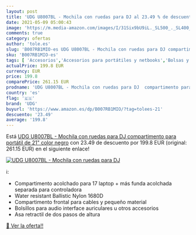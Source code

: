 ```yaml
---
layout: post
title: 'UDG U8007BL - Mochila con ruedas para DJ al 23.49 % de descuento'
date: 2021-05-09 05:00:43
image: 'https://m.media-amazon.com/images/I/31Six9bU9iL._SL500_._SL400_.jpg'
comments: true
category: ofertas
author: 'tole.es'
slug: 'B007RB1MIO-es UDG U8007BL - Mochila con ruedas para DJ compartimento...'
sku: 'B007RB1MIO-es'
tags: [ 'Accesorios','Accesorios para portátiles y netbooks','Bolsas y fundas para portátiles y netbooks','Informática','Mochilas para portátiles y netbooks','mochila','udg', ]
actualPrice: 199.8 EUR
currency: EUR
price: 199.8
comparePrice: 261.15 EUR
prodname: 'UDG U8007BL - Mochila con ruedas para DJ  compartimento para portátil de 21"   color negro'
country: 'es'
flag: '🇪🇸'
brand: 'UDG'
buyurl: 'https://www.amazon.es/dp/B007RB1MIO/?tag=tolees-21'
descuento: '23.49'
average: '199.8'
---
```


Está [UDG U8007BL - Mochila con ruedas para DJ  compartimento para portátil de 21"   color negro](https://www.amazon.es/dp/B007RB1MIO/?tag=tolees-21) con 23.49 de descuento por 199.8 EUR (original: 261.15 EUR) en el siguiente enlace!

[![UDG U8007BL - Mochila con ruedas para DJ](https://m.media-amazon.com/images/I/31Six9bU9iL._SL500_._SL400_.jpg)](https://www.amazon.es/dp/B007RB1MIO/?tag=tolees-21)

ℹ️:

- Compartimento acolchado para 17 laptop + más funda acolchada separada para controladora
- Water resistant Ballistic Nylon 1680D
- Compartimento frontal para cables y pequeño material
- Bolsillos para audio interface auriculares u otros accesorios
- Asa retractil de dos pasos de altura

[🛒 Ver la oferta!!](https://www.amazon.es/dp/B007RB1MIO/?tag=tolees-21)
